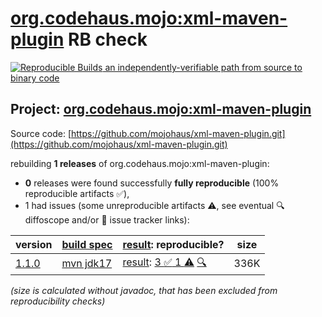 [org.codehaus.mojo:xml-maven-plugin](https://central.sonatype.com/artifact/org.codehaus.mojo/xml-maven-plugin/versions) RB check
=======

[![Reproducible Builds](https://reproducible-builds.org/images/logos/rb.svg) an independently-verifiable path from source to binary code](https://reproducible-builds.org/)

## Project: [org.codehaus.mojo:xml-maven-plugin](https://central.sonatype.com/artifact/org.codehaus.mojo/xml-maven-plugin/versions)

Source code: [https://github.com/mojohaus/xml-maven-plugin.git](https://github.com/mojohaus/xml-maven-plugin.git)

rebuilding **1 releases** of org.codehaus.mojo:xml-maven-plugin:
- **0** releases were found successfully **fully reproducible** (100% reproducible artifacts :white_check_mark:),
- 1 had issues (some unreproducible artifacts :warning:, see eventual :mag: diffoscope and/or :memo: issue tracker links):

| version | [build spec](/BUILDSPEC.md) | [result](https://reproducible-builds.org/docs/jvm/): reproducible? | size |
| -- | --------- | ------ | -- |
| [1.1.0](https://central.sonatype.com/artifact/org.codehaus.mojo/xml-maven-plugin/1.1.0/pom) | [mvn jdk17](xml-maven-plugin-1.1.0.buildspec) | [result](xml-maven-plugin-1.1.0.buildinfo): [3 :white_check_mark:  1 :warning:](xml-maven-plugin-1.1.0.buildcompare) [:mag:](xml-maven-plugin-1.1.0.diffoscope) | 336K |

<i>(size is calculated without javadoc, that has been excluded from reproducibility checks)</i>
